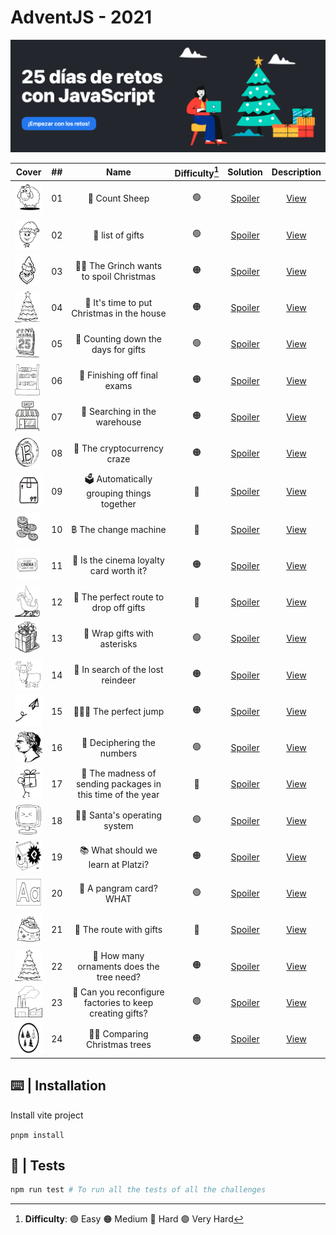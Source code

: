 # AdventJS - 2021

![cover2021](/public/cover2021.png)

| Cover | ##    |                               Name                                    | Difficulty[^1] |  Solution  | Description |
| ----- | :---: |:---------------------------------------------------------------------:|:------------:  | :--------: | :---------: |
| <img src="https://github.com/AlecANL/adventjs/blob/main/public/2021/sheep.png?raw=true" width="50" height="50" />       |  01   | 🐑 Count Sheep      |  🟢  | [Spoiler](https://github.com/AlecANL/adventjs/blob/main/src/2021/challenges/01/app.ts)         | [View](https://github.com/AlecANL/adventjs/tree/main/src/2021/challenges/01) | 280 |
| <img src="https://github.com/AlecANL/adventjs/blob/main/public/2021/elf.png?raw=true" width="40" height="50" />       |  02   | 🎁 list of gifts |         🟢     | [Spoiler](https://github.com/AlecANL/adventjs/blob/main/src/2021/challenges/02/app.ts)         | [View](https://github.com/AlecANL/adventjs/tree/main/src/2021/challenges/02)|
| <img src="https://github.com/AlecANL/adventjs/blob/main/public/2021/grinch.png?raw=true" width="40" height="50" />       |  03   | 🧑‍🎤 The Grinch wants to spoil Christmas|     🟠     | [Spoiler](https://github.com/AlecANL/adventjs/blob/main/src/2021/challenges/03/app.ts)         | [View](https://github.com/AlecANL/adventjs/tree/main/src/2021/challenges/03)|
| <img src="https://github.com/AlecANL/adventjs/blob/main/public/2021/xmas-tree.png?raw=true" width="40" height="50" />       |  04   | 🎄 It's time to put Christmas in the house|         🟠     | [Spoiler](https://github.com/AlecANL/adventjs/blob/main/src/2021/challenges/04/app.ts)         | [View](https://github.com/AlecANL/adventjs/tree/main/src/2021/challenges/04)|
| <img src="https://github.com/AlecANL/adventjs/blob/main/public/2021/25-december.png?raw=true" width="40" height="50" />       |  05   | 📆 Counting down the days for gifts |         🟢     | [Spoiler](https://github.com/AlecANL/adventjs/blob/main/src/2021/challenges/05/app.ts)         | [View](https://github.com/AlecANL/adventjs/tree/main/src/2021/challenges/05)|
| <img src="https://github.com/AlecANL/adventjs/blob/main/public/2021/math.png?raw=true" width="40" height="50" />       |  06   | 🧮 Finishing off final exams |         🟠     | [Spoiler](https://github.com/AlecANL/adventjs/blob/main/src/2021/challenges/06/app.ts)         | [View](https://github.com/AlecANL/adventjs/tree/main/src/2021/challenges/06)|
| <img src="https://github.com/AlecANL/adventjs/blob/main/public/2021/shop.png?raw=true" width="40" height="50" />       |  07   | 🏪 Searching in the warehouse |         🟠     | [Spoiler](https://github.com/AlecANL/adventjs/blob/main/src/2021/challenges/07/app.ts)         | [View](https://github.com/AlecANL/adventjs/tree/main/src/2021/challenges/07)|
| <img src="https://github.com/AlecANL/adventjs/blob/main/public/2021/bitcoin.png?raw=true" width="40" height="50" />       |  08   | 💸 The cryptocurrency craze |         🟠     | [Spoiler](https://github.com/AlecANL/adventjs/blob/main/src/2021/challenges/08/app.ts)         | [View](https://github.com/AlecANL/adventjs/tree/main/src/2021/challenges/08)|
| <img src="https://github.com/AlecANL/adventjs/blob/main/public/2021/package.png?raw=true" width="50" height="50" />       |  09   | 🗳️ Automatically grouping things together |         🔴     | [Spoiler](https://github.com/AlecANL/adventjs/blob/main/src/2021/challenges/09/app.ts)         | [View](https://github.com/AlecANL/adventjs/tree/main/src/2021/challenges/09)|
| <img src="https://github.com/AlecANL/adventjs/blob/main/public/2021/coins.png?raw=true" width="40" height="50" />       |  10   | ฿ The change machine |         🔴     | [Spoiler](https://github.com/AlecANL/adventjs/blob/main/src/2021/challenges/10/app.ts)         | [View](https://github.com/AlecANL/adventjs/tree/main/src/2021/challenges/10)|
| <img src="https://github.com/AlecANL/adventjs/blob/main/public/2021/cine.png?raw=true" width="40" height="50" />       |  11   | 🎫 Is the cinema loyalty card worth it? |         🟠     | [Spoiler](https://github.com/AlecANL/adventjs/blob/main/src/2021/challenges/11/app.ts)         | [View](https://github.com/AlecANL/adventjs/tree/main/src/2021/challenges/11)|
| <img src="https://github.com/AlecANL/adventjs/blob/main/public/2021/trineo.png?raw=true" width="40" height="50" />       |  12   |🧭 The perfect route to drop off gifts |         🔴     | [Spoiler](https://github.com/AlecANL/adventjs/blob/main/src/2021/challenges/12/app.ts)         | [View](https://github.com/AlecANL/adventjs/tree/main/src/2021/challenges/12)|
| <img src="https://github.com/AlecANL/adventjs/blob/main/public/2021/gift.png?raw=true" width="40" height="50" />       |  13   |🎁 Wrap gifts with asterisks |         🟢     | [Spoiler](https://github.com/AlecANL/adventjs/blob/main/src/2021/challenges/13/app.ts)         | [View](https://github.com/AlecANL/adventjs/tree/main/src/2021/challenges/13)|
| <img src="https://github.com/AlecANL/adventjs/blob/main/public/2021/reindeer.png?raw=true" width="45" height="50" />       |  14   |🦌 In search of the lost reindeer |         🟠     | [Spoiler](https://github.com/AlecANL/adventjs/blob/main/src/2021/challenges/14/app.ts)         | [View](https://github.com/AlecANL/adventjs/tree/main/src/2021/challenges/14)|
| <img src="https://github.com/AlecANL/adventjs/blob/main/public/2021/fly.png?raw=true" width="45" height="50" />       |  15   |🤾🏽‍♂️ The perfect jump |         🟠     | [Spoiler](https://github.com/AlecANL/adventjs/blob/main/src/2021/challenges/15/app.ts)         | [View](https://github.com/AlecANL/adventjs/tree/main/src/2021/challenges/15)|
| <img src="https://github.com/AlecANL/adventjs/blob/main/public/2021/roman.png?raw=true" width="45" height="50" />       |  16   | 🤔 Deciphering the numbers |         🟢     | [Spoiler](https://github.com/AlecANL/adventjs/blob/main/src/2021/challenges/16/app.ts)         | [View](https://github.com/AlecANL/adventjs/tree/main/src/2021/challenges/16)|
| <img src="https://github.com/AlecANL/adventjs/blob/main/public/2021/carrier.png?raw=true" width="45" height="50" />       |  17   | 🚛 The madness of sending packages in this time of the year |         🔴     | [Spoiler](https://github.com/AlecANL/adventjs/blob/main/src/2021/challenges/17/app.ts)         | [View](https://github.com/AlecANL/adventjs/tree/main/src/2021/challenges/17)|
| <img src="https://github.com/AlecANL/adventjs/blob/main/public/2021/computer.png?raw=true" width="45" height="50" />       |  18   | 🎅🏻 Santa's operating system |         🟢     | [Spoiler](https://github.com/AlecANL/adventjs/blob/main/src/2021/challenges/18/app.ts)         | [View](https://github.com/AlecANL/adventjs/tree/main/src/2021/challenges/18)|
| <img src="https://github.com/AlecANL/adventjs/blob/main/public/2021/platzi-regalo.png?raw=true" width="45" height="50" />       |  19   | 📚 What should we learn at Platzi?|         🟠     | [Spoiler](https://github.com/AlecANL/adventjs/blob/main/src/2021/challenges/19/app.ts) | [View](https://github.com/AlecANL/adventjs/tree/main/src/2021/challenges/19)|
| <img src="https://github.com/AlecANL/adventjs/blob/main/public/2021/alphabet.png?raw=true" width="50" height="50" />       |  20   | 💌 A pangram card? WHAT|         🟢     | [Spoiler](https://github.com/AlecANL/adventjs/blob/main/src/2021/challenges/20/app.ts) | [View](https://github.com/AlecANL/adventjs/tree/main/src/2021/challenges/20)|
| <img src="https://github.com/AlecANL/adventjs/blob/main/public/2021/bag-gifts.png?raw=true" width="50" height="50" />       |  21   | 🎒 The route with gifts |🔴| [Spoiler](https://github.com/AlecANL/adventjs/blob/main/src/2021/challenges/21/app.ts) | [View](https://github.com/AlecANL/adventjs/tree/main/src/2021/challenges/21)|
| <img src="https://github.com/AlecANL/adventjs/blob/main/public/2021/xmas-tree.png?raw=true" width="50" height="50" />       |  22   | 🎄 How many ornaments does the tree need? |🟠| [Spoiler](https://github.com/AlecANL/adventjs/blob/main/src/2021/challenges/22/app.ts) | [View](https://github.com/AlecANL/adventjs/tree/main/src/2021/challenges/22)|
| <img src="https://github.com/AlecANL/adventjs/blob/main/public/2021/factory.png?raw=true" width="50" height="50" />       |  23   | 🏢 Can you reconfigure factories to keep creating gifts?  |🟣| [Spoiler](https://github.com/AlecANL/adventjs/blob/main/src/2021/challenges/23/app.ts) | [View](https://github.com/AlecANL/adventjs/tree/main/src/2021/challenges/23)|
| <img src="https://github.com/AlecANL/adventjs/blob/main/public/2021/xmas-trees.png?raw=true" width="60" height="50" />       |  24   | 🌲🎄 Comparing Christmas trees  |🟠| [Spoiler](https://github.com/AlecANL/adventjs/blob/main/src/2021/challenges/24/app.ts) | [View](https://github.com/AlecANL/adventjs/tree/main/src/2021/challenges/24)|

[^1]: **Difficulty**: 🟢 Easy 🟠 Medium 🔴 Hard 🟣 Very Hard

## ⌨️ | Installation

Install vite project

`pnpm install`

## 🧪 | Tests

```bash
npm run test # To run all the tests of all the challenges
```

